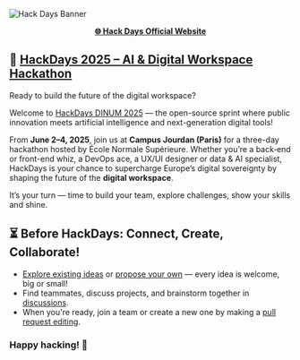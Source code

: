 ![Hack Days Banner](https://cdn.bsky.app/img/feed_thumbnail/plain/did:plc:k2arf4k6glr2mshjghvrb5uj/bafkreibigwwtkp6ivlia2fhzwxszwnatxxrcdazysoiqgpu63nuyvnp2zu@jpeg)

<p align="center">
  <a href="https://hackdays.numerique.gouv.fr/"><b>🌐 Hack Days Official Website</b></a>
</p>

## 🧠 [HackDays 2025 – AI & Digital Workspace Hackathon](](https://hackdays.numerique.gouv.fr/))

Ready to build the future of the digital workspace?

Welcome to [HackDays DINUM 2025](https://hackdays.numerique.gouv.fr/en) — the open-source sprint where public innovation meets artificial intelligence and next-generation digital tools!

From **June 2–4, 2025**, join us at **Campus Jourdan (Paris)** for a three-day hackathon hosted by École Normale Supérieure. Whether you’re a back‑end or front-end whiz, a DevOps ace, a UX/UI designer or data & AI specialist, HackDays is your chance to supercharge Europe’s digital sovereignty by shaping the future of the **digital workspace**.

It’s your turn — time to build your team, explore challenges, show your skills and shine.

## ⏳ Before HackDays: Connect, Create, Collaborate!

- [Explore existing ideas](../../issues) or [propose your own](../../issues/new) — every idea is welcome, big or small!
- Find teammates, discuss projects, and brainstorm together in [discussions](../../discussions).
- When you're ready, join a team or create a new one by making a [pull request editing](teams.md).

### Happy hacking! 🚀
